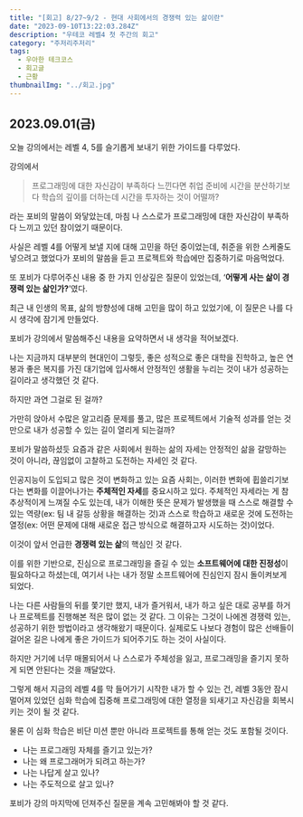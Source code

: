 ```yaml
---
title: "[회고] 8/27~9/2 - 현대 사회에서의 경쟁력 있는 삶이란"
date: "2023-09-10T13:22:03.284Z"
description: "우테코 레벨4 첫 주간의 회고"
category: "주저리주저리"
tags:
  - 우아한 테크코스
  - 회고글
  - 근황
thumbnailImg: "../회고.jpg"
---
```



## 2023.09.01(금)

오늘 강의에서는 레벨 4, 5를 슬기롭게 보내기 위한 가이드를 다루었다.

강의에서 

> 프로그래밍에 대한 자신감이 부족하다 느낀다면
취업 준비에 시간을 분산하기보다
학습의 깊이를 더하는데 시간을 투자하는 것이 어떨까?
> 

라는 포비의 말씀이 와닿았는데, 마침 나 스스로가 프로그래밍에 대한 자신감이 부족하다 느끼고 있던 참이었기 때문이다.

사실은 레벨 4를 어떻게 보낼 지에 대해 고민을 하던 중이었는데, 취준을 위한 스케줄도 넣으려고 했었다가 포비의 말씀을 듣고 프로젝트와 학습에만 집중하기로 마음먹었다.

 또 포비가 다루어주신 내용 중 한 가지 인상깊은 질문이 있었는데, ‘**어떻게 사는 삶이 경쟁력 있는 삶인가?**’였다.

최근 내 인생의 목표, 삶의 방향성에 대해 고민을 많이 하고 있었기에, 이 질문은 나를 다시 생각에 잠기게 만들었다.

포비가 강의에서 말씀해주신 내용을 요약하면서 내 생각을 적어보겠다.

나는 지금까지 대부분의 현대인이 그렇듯, 좋은 성적으로 좋은 대학을 진학하고, 높은 연봉과 좋은 복지를 가진 대기업에 입사해서 안정적인 생활을 누리는 것이 내가 성공하는 길이라고 생각했던 것 같다.

하지만 과연 그걸로 된 걸까?

가만히 앉아서 수많은 알고리즘 문제를 풀고, 많은 프로젝트에서 기술적 성과를 얻는 것 만으로 내가 성공할 수 있는 길이 열리게 되는걸까?

포비가 말씀하셨듯 요즘과 같은 사회에서 원하는 삶의 자세는 안정적인 삶을 갈망하는 것이 아니라, 끊임없이 고찰하고 도전하는 자세인 것 같다.

인공지능이 도입되고 많은 것이 변화하고 있는 요즘 사회는, 이러한 변화에 휩쓸리기보다는 변화를 이끌어나가는 **주체적인 자세**를 중요시하고 있다. 주체적인 자세라는 게 참 추상적이게 느껴질 수도 있는데, 내가 이해한 뜻은 문제가 발생했을 때 스스로 해결할 수 있는 역량(ex: 팀 내 갈등 상황을 해결하는 것)과 스스로 학습하고 새로운 것에 도전하는 열정(ex: 어떤 문제에 대해 새로운 접근 방식으로 해결하고자 시도하는 것)이었다.

이것이 앞서 언급한 **경쟁력 있는 삶**의 핵심인 것 같다.

이를 위한 기반으로, 진심으로 프로그래밍을 즐길 수 있는 **소프트웨어에 대한 진정성**이 필요하다고 하셨는데, 여기서 나는 내가 정말 소프트웨어에 진심인지 잠시 돌이켜보게 되었다.

 나는 다른 사람들의 뒤를 쫓기만 했지, 내가 즐거워서, 내가 하고 싶은 대로 공부를 하거나 프로젝트를 진행해본 적은 많이 없는 것 같다. 그 이유는 그것이 나에겐 경쟁력 있는, 성공하기 위한 방법이라고 생각해왔기 때문이다. 실제로도 나보다 경험이 많은 선배들이 걸어온 길은 나에게 좋은 가이드가 되어주기도 하는 것이 사실이다.

하지만 거기에 너무 매몰되어서 나 스스로가 주체성을 잃고, 프로그래밍을 즐기지 못하게 되면 안된다는 것을 깨달았다.

그렇게 해서 지금의 레벨 4를 막 들어가기 시작한 내가 할 수 있는 건, 레벨 3동안 잠시 멀어져 있었던 심화 학습에 집중해 프로그래밍에 대한 열정을 되새기고 자신감을 회복시키는 것이 될 것 같다.

물론 이 심화 학습은 비단 미션 뿐만 아니라 프로젝트를 통해 얻는 것도 포함될 것이다.

- 나는 프로그래밍 자체를 즐기고 있는가?
- 나는 왜 프로그래머가 되려고 하는가?
- 나는 나답게 살고 있나?
- 나는 주도적으로 살고 있나?

포비가 강의 마지막에 던져주신 질문을 계속 고민해봐야 할 것 같다.